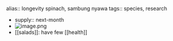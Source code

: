 alias:: longevity spinach, sambung nyawa
tags:: species, research

- supply:: next-month
- ![image.png](https://peach-geographical-bat-397.mypinata.cloud/ipfs/QmWVtp62nrJQW1AsgyNyP2Rno8qM6Daz8Qd7WQDtDzGFCT)
- [[salads]]: have few
  [[health]]